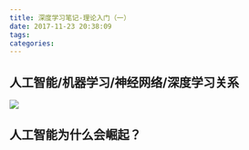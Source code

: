 ```yaml
---
title: 深度学习笔记-理论入门（一）
date: 2017-11-23 20:38:09
tags:
categories:
---
```


## 人工智能/机器学习/神经网络/深度学习关系

![](http://o6heygfyq.bkt.clouddn.com/Snip20171123_1.png?imageview/w/200)

## 人工智能为什么会崛起？

## 




